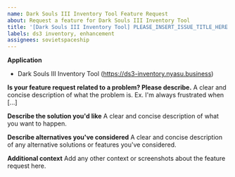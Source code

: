 ```yaml
---
name: Dark Souls III Inventory Tool Feature Request
about: Request a feature for Dark Souls III Inventory Tool
title: '[Dark Souls III Inventory Tool] PLEASE_INSERT_ISSUE_TITLE_HERE'
labels: ds3 inventory, enhancement
assignees: sovietspaceship
---
```


**Application**

-   Dark Souls III Inventory Tool (https://ds3-inventory.nyasu.business)

**Is your feature request related to a problem? Please describe.**
A clear and concise description of what the problem is. Ex. I'm always frustrated when [...]

**Describe the solution you'd like**
A clear and concise description of what you want to happen.

**Describe alternatives you've considered**
A clear and concise description of any alternative solutions or features you've considered.

**Additional context**
Add any other context or screenshots about the feature request here.
